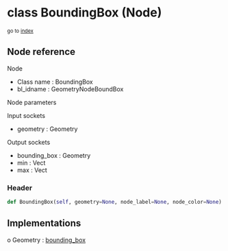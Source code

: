 # class BoundingBox (Node)

<sub>go to [index](/docs/index.md)</sub>

## Node reference

Node
 - Class name : BoundingBox
 - bl_idname : GeometryNodeBoundBox

Node parameters

Input sockets
 - geometry : Geometry

Output sockets
 - bounding_box : Geometry
 - min : Vect
 - max : Vect

### Header

``` python
def BoundingBox(self, geometry=None, node_label=None, node_color=None):
```

## Implementations

o Geometry : [bounding_box](/docs/classes/bounding_box.md) 

